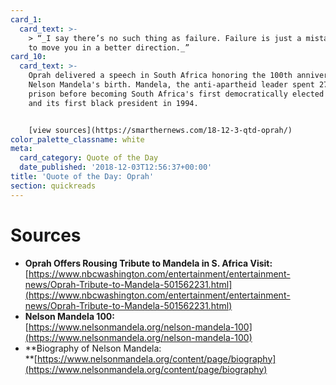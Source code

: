 ```yaml
---
card_1:
  card_text: >-
    > “_I say there’s no such thing as failure. Failure is just a mistake trying
    to move you in a better direction._”
card_10:
  card_text: >-
    Oprah delivered a speech in South Africa honoring the 100th anniversary of
    Nelson Mandela's birth. Mandela, the anti-apartheid leader spent 27 years in
    prison before becoming South Africa's first democratically elected president
    and its first black president in 1994.


    [view sources](https://smarthernews.com/18-12-3-qtd-oprah/)
color_palette_classname: white
meta:
  card_category: Quote of the Day
  date_published: '2018-12-03T12:56:37+00:00'
title: 'Quote of the Day: Oprah'
section: quickreads
---
```

Sources
=======

*   **Oprah Offers Rousing Tribute to Mandela in S. Africa Visit:**  
    [https://www.nbcwashington.com/entertainment/entertainment-news/Oprah-Tribute-to-Mandela-501562231.html](https://www.nbcwashington.com/entertainment/entertainment-news/Oprah-Tribute-to-Mandela-501562231.html)
*   **Nelson Mandela 100:**  
    [https://www.nelsonmandela.org/nelson-mandela-100](https://www.nelsonmandela.org/nelson-mandela-100)
*   **Biography of Nelson Mandela:  
    **[https://www.nelsonmandela.org/content/page/biography](https://www.nelsonmandela.org/content/page/biography)